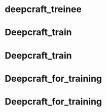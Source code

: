 # deepcraft_treinee
# Deepcraft_train
# Deepcraft_train
# Deepcraft_for_training
# Deepcraft_for_training
